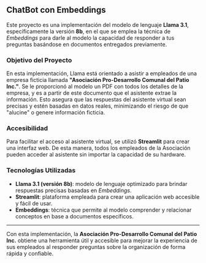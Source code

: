 ## ChatBot con Embeddings

Este proyecto es una implementación del modelo de lenguaje **Llama 3.1**, específicamente la versión **8b**, en el que se emplea la técnica de *Embeddings* para darle al modelo la capacidad de responder a tus preguntas basándose en documentos entregados previamente.

### Objetivo del Proyecto
En esta implementación, Llama está orientado a asistir a empleados de una empresa ficticia llamada **"Asociación Pro-Desarrollo Comunal del Patio Inc."**. Se le proporcionó al modelo un PDF con todos los detalles de la empresa, y es a partir de este documento que el asistente extrae la información. Esto asegura que las respuestas del asistente virtual sean precisas y estén basadas en datos reales, minimizando el riesgo de que "alucine" o genere información ficticia.

### Accesibilidad
Para facilitar el acceso al asistente virtual, se utilizó **Streamlit** para crear una interfaz web. De esta manera, todos los empleados de la Asociación pueden acceder al asistente sin importar la capacidad de su hardware.

### Tecnologías Utilizadas
- **Llama 3.1 (versión 8b)**: modelo de lenguaje optimizado para brindar respuestas precisas basadas en *Embeddings*.
- **Streamlit**: plataforma empleada para crear una aplicación web accesible y fácil de usar.
- **Embeddings**: técnica que permite al modelo comprender y relacionar conceptos en base a documentos específicos.

---

Con esta implementación, la **Asociación Pro-Desarrollo Comunal del Patio Inc.** obtiene una herramienta útil y accesible para mejorar la experiencia de sus empleados al responder preguntas sobre la organización de forma rápida y confiable.
